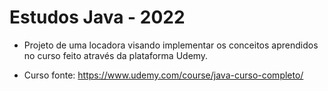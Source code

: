 # Estudos Java - 2022

* Projeto de uma locadora visando implementar os conceitos aprendidos no curso feito através da plataforma Udemy.

- Curso fonte: https://www.udemy.com/course/java-curso-completo/
